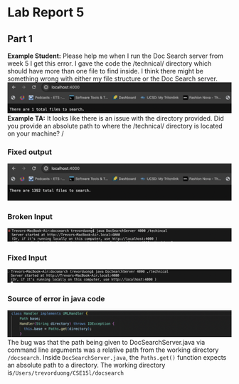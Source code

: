 # Lab Report 5
## Part 1
**Example Student:** Please help me when I run the Doc Search server from week 5 I get this error. I gave the code the /technical/ directory which should have more than one file to find inside. I think there might be something wrong with either my file structure or the Doc Search server.
![Image](/images/lr9.1.png)
**Example TA:** It looks like there is an issue with the directory provided. Did you provide an absolute path to where the /technical/ directory is located on your machine? /
### Fixed output
![Image](/images/lr.9.2.png)
### Broken Input
![Image](/images/lr9.3.png)
### Fixed Input
![Image](/images/lr9.4.png)
### Source of error in java code
![Image](/images/lr9.5.png)
The bug was that the path being given to DocSearchServer.java via command line arguments was a relative path from the working directory `/docsearch`. Inside `DocSearchServer.java`, the `Paths.get()` function expects an absolute path to a directory. The working directory is`/Users/trevorduong/CSE15l/docsearch`
